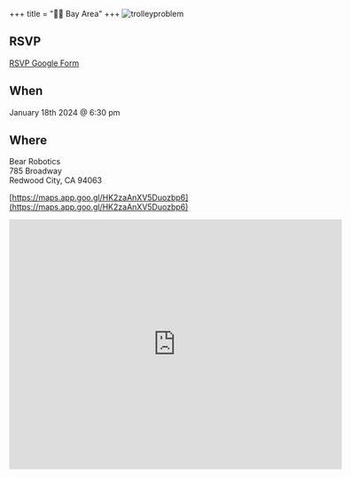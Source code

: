 +++
title = "🌅🌉 Bay Area"
+++
![trolleyproblem](/images/bayarea/trolleyproblem.png)

## RSVP
<a href="https://forms.gle/ccNQiYBEcnNw61ic6">RSVP Google Form</a>

## When
January 18th 2024 @ 6:30 pm

## Where
Bear Robotics \
785 Broadway \
Redwood City, CA 94063

[https://maps.app.goo.gl/HK2zaAnXV5Duozbp6](https://maps.app.goo.gl/HK2zaAnXV5Duozbp6)
<iframe src="https://www.google.com/maps/embed?pb=!1m18!1m12!1m3!1d3165.931806821363!2d-122.21196362261885!3d37.485935572059674!2m3!1f0!2f0!3f0!3m2!1i1024!2i768!4f13.1!3m3!1m2!1s0x808fa300b948316b%3A0xcfb48913a29a2482!2sBear%20Robotics%2C%20Inc!5e0!3m2!1sen!2sus!4v1705888525327!5m2!1sen!2sus" width="600" height="450" style="border:0;" allowfullscreen="" loading="lazy" referrerpolicy="no-referrer-when-downgrade"></iframe>
